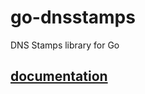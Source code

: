 # go-dnsstamps

DNS Stamps library for Go

## [documentation](https://pkg.go.dev/github.com/jedisct1/go-dnsstamps)